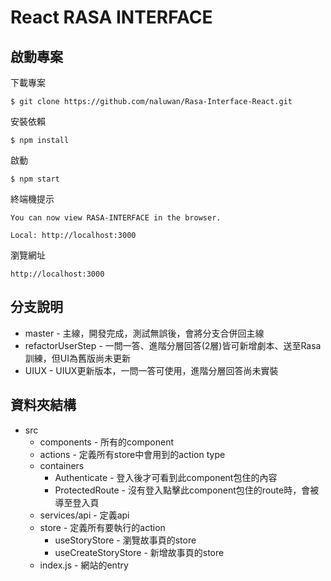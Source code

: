 # React RASA INTERFACE
## 啟動專案
下載專案
```
$ git clone https://github.com/naluwan/Rasa-Interface-React.git
```
安裝依賴
```
$ npm install
```
啟動
```
$ npm start
```
終端機提示
```
You can now view RASA-INTERFACE in the browser.

Local: http://localhost:3000

```
瀏覽網址
```
http://localhost:3000
```
## 分支說明
* master - 主線，開發完成，測試無誤後，會將分支合併回主線
* refactorUserStep - 一問一答、進階分層回答(2層)皆可新增劇本、送至Rasa訓練，但UI為舊版尚未更新
* UIUX - UIUX更新版本，一問一答可使用，進階分層回答尚未實裝

## 資料夾結構
* src
  * components - 所有的component
  * actions - 定義所有store中會用到的action type
  * containers
    * Authenticate - 登入後才可看到此component包住的內容
    * ProtectedRoute - 沒有登入點擊此component包住的route時，會被導至登入頁
  * services/api - 定義api
  * store - 定義所有要執行的action
    * useStoryStore - 瀏覽故事頁的store
    * useCreateStoryStore - 新增故事頁的store
  * index.js - 網站的entry

